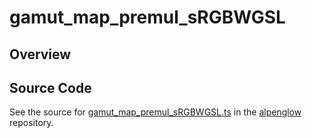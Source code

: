 # gamut_map_premul_sRGBWGSL

## Overview





## Source Code

See the source for [gamut_map_premul_sRGBWGSL.ts](https://github.com/phetsims/alpenglow/blob/main/js/webgpu/wgsl/color/gamut_map_premul_sRGBWGSL.ts) in the [alpenglow](https://github.com/phetsims/alpenglow) repository.
